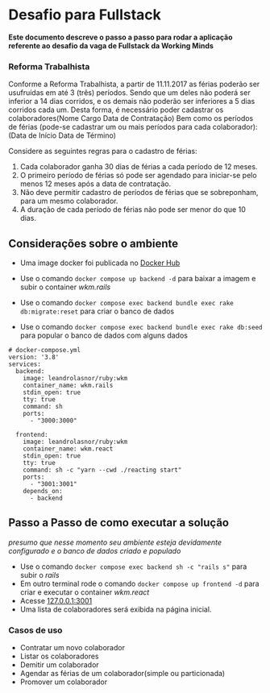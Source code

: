 # Desafio para Fullstack
**Este documento descreve o passo a passo para rodar a aplicação referente ao desafio da vaga de Fullstack da Working Minds**

### Reforma Trabalhista

Conforme a Reforma Trabalhista, a partir de 11.11.2017 as férias poderão ser usufruídas em até 3 (três) períodos.
Sendo que um deles não poderá ser inferior a 14 dias corridos, e os demais não poderão ser inferiores a 5 dias corridos cada um.
Desta forma, é necessário poder cadastrar os colaboradores(Nome Cargo Data de Contratação)
Bem como os períodos de férias (pode-se cadastrar um ou mais períodos para cada colaborador): (Data de Início Data de Término)

Considere as seguintes regras para o cadastro de férias:
1. Cada colaborador ganha 30 dias de férias a cada período de 12 meses.
2. O primeiro período de férias só pode ser agendado para iniciar-se pelo menos 12 meses após a data de contratação.
3. Não deve permitir cadastro de períodos de férias que se sobreponham, para um mesmo colaborador.
4. A duração de cada período de férias não pode ser menor do que 10 dias.

## Considerações sobre o ambiente

* Uma image docker foi publicada no [Docker Hub](https://hub.docker.com/layers/leandrolasnor/ruby/wkm/images/sha256-27917c1f14cd8080bd2756144face385f5a2e1c57b5144ecc9e34defee1913e0?context=repo)

* Use o comando `docker compose up backend -d` para baixar a imagem e subir o container _wkm.rails_
* Use o comando `docker compose exec backend bundle exec rake db:migrate:reset` para criar o banco de dados
* Use o comando `docker compose exec backend bundle exec rake db:seed` para popular o banco de dados com alguns dados

```
# docker-compose.yml
version: '3.8'
services:
  backend:
    image: leandrolasnor/ruby:wkm
    container_name: wkm.rails
    stdin_open: true
    tty: true
    command: sh
    ports:
      - "3000:3000"
  
  frontend:
    image: leandrolasnor/ruby:wkm
    container_name: wkm.react
    stdin_open: true
    tty: true
    command: sh -c "yarn --cwd ./reacting start"
    ports:
      - "3001:3001"
    depends_on:
      - backend

```

## Passo a Passo de como executar a solução

_presumo que nesse momento seu ambiente esteja devidamente configurado e o banco de dados criado e populado_

* Use o comando `docker compose exec backend sh -c "rails s"` para subir o _rails_
* Em outro terminal rode o comando `docker compose up frontend -d` para criar e executar o container _wkm.react_
* Acesse [127.0.0.1:3001](http://127.0.0.1:3001)
* Uma lista de colaboradores será exibida na página inicial.

### Casos de uso
  - Contratar um novo colaborador
  - Listar os colaboradores
  - Demitir um colaborador
  - Agendar as férias de um colaborador(simple ou particionada)
  - Promover um colaborador
